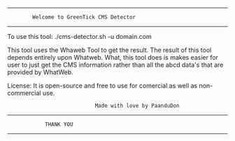 ******************************************************************************************
			Welcome to GreenTick CMS Detector
*******************************************************************************************

To use this tool:
	./cms-detector.sh -u domain.com

This tool uses the Whaweb Tool to get the result. The result of this tool depends entirely
upon Whatweb. What, this tool does is makes easier for user to just get the CMS information
rather than all the abcd data's that are provided by WhatWeb. 

License: It is open-source and free to use for comercial as well as non-commercial use.

								Made with love by PaanduDon

*******************************************************************************************
				THANK YOU
*******************************************************************************************

